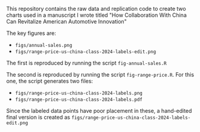 
This repository contains the raw data and replication code to create two charts used in a manuscript I wrote titled "How Collaboration With China Can Revitalize American Automotive Innovation"

The key figures are:

- `figs/annual-sales.png`
- `figs/range-price-us-china-class-2024-labels-edit.png`

The first is reproduced by running the script `fig-annual-sales.R`

The second is reproduced by running the script `fig-range-price.R`. For this one, the script generates two files:

- `figs/range-price-us-china-class-2024-labels.png`
- `figs/range-price-us-china-class-2024-labels.pdf`

Since the labeled data points have poor placement in these, a hand-edited final version is created as `figs/range-price-us-china-class-2024-labels-edit.png`
